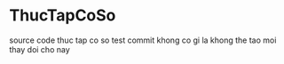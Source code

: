 # ThucTapCoSo
source code thuc tap co so
test commit
khong co gi la khong the
tao moi thay doi cho nay
